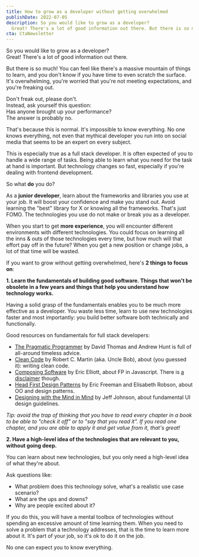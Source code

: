 ```yaml
---
title: How to grow as a developer without getting overwhelmed
publishDate: 2022-07-05
description: So you would like to grow as a developer?
  Great! There's a lot of good information out there. But there is so much! You can feel like there's a massive mountain of things to learn, and you don't know if you have time to even scratch the surface...
cta: CtaNewsletter
---
```


So you would like to grow as a developer?  
Great! There's a lot of good information out there.

But there is so much! You can feel like there's a massive mountain of things to learn, and you don't know if you have time to even scratch the surface.  
It's overwhelming, you're worried that you're not meeting expectations, and you're freaking out.

Don't freak out, please don't.  
Instead, ask yourself this question:  
Has anyone brought up your performance?  
The answer is probably no.

That's because this is normal. It's impossible to know everything. No one knows everything, not even that mythical developer you run into on social media that seems to be an expert on every subject.

This is especially true as a full stack developer. It is often expected of you to handle a wide range of tasks. Being able to learn what you need for the task at hand is important. But technology changes so fast, especially if you're dealing with frontend development.

So what **do** you do?

As a **junior developer**, learn about the frameworks and libraries you use at your job. It will boost your confidence and make you stand out. Avoid learning the "best" library for X or knowing all the frameworks. That's just FOMO. The technologies you use do not make or break you as a developer.

When you start to get **more experience**, you will encounter different environments with different technologies. You could focus on learning all the inns & outs of those technologies every time, but how much will that effort pay off in the future? When you get a new position or change jobs, a lot of that time will be wasted.

If you want to grow without getting overwhelmed, here's **2 things to focus on**:

**1. Learn the fundamentals of building good software. Things that won't be obsolete in a few years and things that help you understand how technology works.**

Having a solid grasp of the fundamentals enables you to be much more effective as a developer. You waste less time, learn to use new technologies faster and most importantly: you build better software both technically and functionally.

Good resources on fundamentals for full stack developers:
* [The Pragmatic Programmer](https://www.goodreads.com/book/show/52715562-the-pragmatic-programmer) by David Thomas and Andrew Hunt is full of all-around timeless advice.
* [Clean Code](https://www.goodreads.com/book/show/3735293-clean-code) by Robert C. Martin (aka. Uncle Bob), about (you guessed it): writing clean code.
* [Composing Software](https://medium.com/javascript-scene/composing-software-the-book-f31c77fc3ddc) by Eric Elliott, about FP in Javascript. There is [a disclaimer](/index.php/2022/09/04/composing-software-by-eric-elliot-what-you-need-to-know/) though.
* [Head First Design Patterns](https://www.goodreads.com/book/show/56083609-head-first-design-patterns) by Eric Freeman and Elisabeth Robson, about OO and design patterns.
* [Designing with the Mind in Mind](https://www.goodreads.com/book/show/8564020-designing-with-the-mind-in-mind) by Jeff Johnson, about fundamental UI design guidelines.

*Tip: avoid the trap of thinking that you have to read every chapter in a book to be able to "check it off" or to "say that you read it". If you read one chapter, and you are able to apply it and get value from it, that's great!*

**2. Have a high-level idea of the technologies that are relevant to you, without going deep.**

You can learn about new technologies, but you only need a high-level idea of what they're about.

Ask questions like:
* What problem does this technology solve, what's a realistic use case scenario?
* What are the ups and downs?
* Why are people excited about it?

If you do this, you will have a mental toolbox of technologies without spending an excessive amount of time learning them. When you need to solve a problem that a technology addresses, that is the time to learn more about it. It's part of your job, so it's ok to do it on the job.

No one can expect you to know everything.
